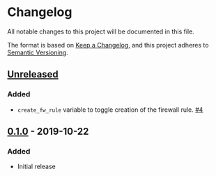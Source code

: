 # Changelog

All notable changes to this project will be documented in this file.

The format is based on
[Keep a Changelog](https://keepachangelog.com/en/1.0.0/),
and this project adheres to
[Semantic Versioning](https://semver.org/spec/v2.0.0.html).

## [Unreleased]

### Added

- `create_fw_rule` variable to toggle creation of the firewall rule. [#4]

## [0.1.0] - 2019-10-22

### Added

- Initial release

[Unreleased]: https://github.com/terraform-google-modules/terraform-google-datalab/compare/v0.1.0...HEAD
[0.1.0]: https://github.com/terraform-google-modules/terraform-google-datalab/releases/tag/v0.1.0

[#4]: https://github.com/terraform-google-modules/terraform-google-datalab/issues/4

